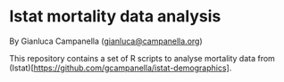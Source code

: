 # Istat mortality data analysis

By Gianluca Campanella (<gianluca@campanella.org>)

This repository contains a set of R scripts to analyse mortality data from (Istat)[https://github.com/gcampanella/istat-demographics].

